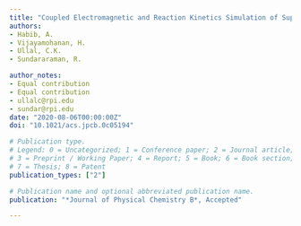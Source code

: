 ```yaml
---
title: "Coupled Electromagnetic and Reaction Kinetics Simulation of Super-Resolution Interference Lithography"
authors:
- Habib, A.
- Vijayamohanan, H. 
- Ullal, C.K.
- Sundararaman, R.

author_notes:
- Equal contribution
- Equal contribution
- ullalc@rpi.edu
- sundar@rpi.edu
date: "2020-08-06T00:00:00Z"
doi: "10.1021/acs.jpcb.0c05194"

# Publication type.
# Legend: 0 = Uncategorized; 1 = Conference paper; 2 = Journal article;
# 3 = Preprint / Working Paper; 4 = Report; 5 = Book; 6 = Book section;
# 7 = Thesis; 8 = Patent
publication_types: ["2"]

# Publication name and optional abbreviated publication name.
publication: "*Journal of Physical Chemistry B*, Accepted"

---
```

